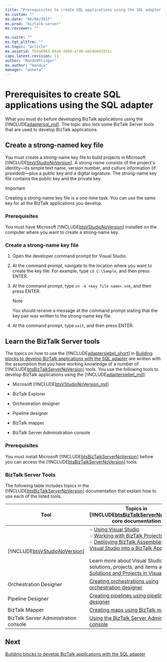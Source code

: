 ```yaml
---
title: "Prerequisites to create SQL applications using the SQL adapter | Microsoft Docs"
ms.custom: ""
ms.date: "06/08/2017"
ms.prod: "biztalk-server"
ms.reviewer: ""

ms.suite: ""
ms.tgt_pltfrm: ""
ms.topic: "article"
ms.assetid: fb3a8963-88a8-4db0-a740-eb54b041931c
caps.latest.revision: 11
author: "MandiOhlinger"
ms.author: "mandia"
manager: "anneta"
---
```

# Prerequisites to create SQL applications using the SQL adapter
What you must do before developing BizTalk applications using the [!INCLUDE[adaptersql_md](../../includes/adaptersql-md.md)]. The topic also lists some BizTalk Server tools that are used to develop BizTalk applications.  

## Create a strong-named key file
You must create a strong-name key file to build projects in Microsoft [!INCLUDE[btsVStudioNoVersion](../../includes/btsvstudionoversion-md.md)]. A strong name consists of the project's identity—its simple text name, version number, and culture information (if provided)—plus a public key and a digital signature. The strong-name key file contains the public key and the private key.  

> [!IMPORTANT]
>  Creating a strong-name key file is a one-time task. You can use the same key for all the BizTalk applications you develop.  

### Prerequisites  
 You must have Microsoft [!INCLUDE[btsVStudioNoVersion](../../includes/btsvstudionoversion-md.md)] installed on the computer where you want to create a strong-name key.  

### Create a strong-name key file  

1.  Open the developer command prompt for Visual Studio.  

2.  At the command prompt, navigate to the location where you want to create the key file. For example, type `cd C:\Sample`, and then press ENTER.  

3.  At the command prompt, type `sn -k <key file name>.snk`, and then press ENTER.  

    > [!NOTE]
    >  You should receive a message at the command prompt stating that the key pair was written to the strong-name key file.  

4.  At the command prompt, type `exit`, and then press ENTER.  

## Learn the BizTalk Server tools

The topics on how to use the [!INCLUDE[adaptersiebel_short](../../includes/adaptersiebel-short-md.md)] in [Building blocks to develop BizTalk applications with the SQL adapter](../../adapters-and-accelerators/adapter-sql/building-blocks-to-develop-biztalk-applications-with-the-sql-adapter.md) are written with the assumption that you have working knowledge of a number of [!INCLUDE[btsBizTalkServerNoVersion](../../includes/btsbiztalkservernoversion-md.md)] tools. You use the following tools to develop BizTalk applications using the [!INCLUDE[adaptersiebel_md](../../includes/adaptersiebel-md.md)]:  

- Microsoft [!INCLUDE[btsVStudioNoVersion_md](../../includes/btsvstudionoversion-md.md)] 

- BizTalk Explorer  

- Orchestration designer  

- Pipeline designer  

- BizTalk mapper  

- BizTalk Server Administration console  

### Prerequisites  
 You must install Microsoft [!INCLUDE[btsBizTalkServerNoVersion](../../includes/btsbiztalkservernoversion-md.md)] before you can access the [!INCLUDE[btsBizTalkServerNoVersion](../../includes/btsbiztalkservernoversion-md.md)] tools.  

### BizTalk Server Tools  
 The following table includes topics in the [!INCLUDE[btsBizTalkServerNoVersion](../../includes/btsbiztalkservernoversion-md.md)] documentation that explain how to use each of the listed tools.  


|                                   Tool                                    |                                                                                                                                                                                              Topics in [!INCLUDE[btsBizTalkServerNoVersion](../../includes/btsbiztalkservernoversion-md.md)] core documentation                                                                                                                                                                                               |
|---------------------------------------------------------------------------|---------------------------------------------------------------------------------------------------------------------------------------------------------------------------------------------------------------------------------------------------------------------------------------------------------------------------------------------------------------------------------------------------------------------------------------------------------------------------------------------------------------|
| [!INCLUDE[btsVStudioNoVersion](../../includes/btsvstudionoversion-md.md)] | -   [Using Visual Studio](../../core/using-visual-studio.md) <br />-   [Working with BizTalk Projects](../../core/working-with-biztalk-projects.md)<br />-   [Deploying BizTalk Assemblies from Visual Studio into a BizTalk Application](../../core/deploying-biztalk-assemblies-from-visual-studio-into-a-biztalk-application.md)<br /><br /> Learn more about Visual Studio solutions, projects, and items at [Solutions and Projects in Visual Studio](https://msdn.microsoft.com/library/b142f8e7.aspx). |
|                          Orchestration Designer                           |                                                                                                                                                                                          [Creating orchestrations using orchestration designer](../../core/creating-orchestrations-using-orchestration-designer.md)                                                                                                                                                                                           |
|                             Pipeline Designer                             |                                                                                                                                                                                                    [Creating pipelines using pipeline designer](../../core/creating-pipelines-using-pipeline-designer.md)                                                                                                                                                                                                     |
|                              BizTalk Mapper                               |                                                                                                                                                                                                            [Creating maps using BizTalk mapper](../../core/creating-maps-using-biztalk-mapper.md)                                                                                                                                                                                                             |
|                   BizTalk Server Administration console                   |                                                                                                                                                                                               [Using the BizTalk Server Administration console](../../core/using-the-biztalk-server-administration-console.md)                                                                                                                                                                                                |

## Next
[Building blocks to develop BizTalk applications with the SQL adapter](../../adapters-and-accelerators/adapter-sql/building-blocks-to-develop-biztalk-applications-with-the-sql-adapter.md)